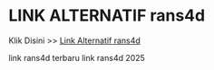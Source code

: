# LINK ALTERNATIF rans4d

Klik Disini >> <a href="https://linksto.pages.dev/">Link Alternatif rans4d </a>

link rans4d terbaru
link rans4d 2025
